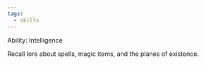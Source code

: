 ```yaml
---
tags:
  - skills
---
```

Ability: Intelligence

Recall lore about spells, magic items, and the planes of existence.

